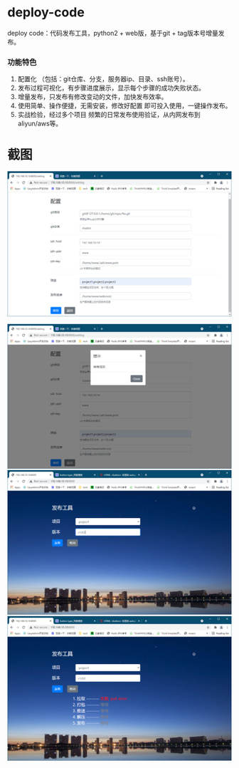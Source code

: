 # deploy-code
deploy code：代码发布工具，python2 + web版，基于git + tag版本号增量发布。

### 功能特色
1. 配置化 （包括：git仓库、分支，服务器ip、目录、ssh账号）。
2. 发布过程可视化，有步骤进度展示，显示每个步骤的成功失败状态。
3. 增量发布，只发布有修改变动的文件，加快发布效率。
4. 使用简单、操作便捷，无需安装，修改好配置 即可投入使用，一键操作发布。
5. 实战检验，经过多个项目 频繁的日常发布使用验证，从内网发布到aliyun/aws等。


# 截图
![Image text](https://raw.githubusercontent.com/wshok/deploy-code/main/screenshot/setting.png)

<img src="https://github.com/wshok/deploy-code/blob/ee4f395e88f1a9858797e5ed1d34fcfe70655eca/screenshot/setting2.png" />
<img src="https://github.com/wshok/deploy-code/blob/4f3265b9706157f7f543682d932f4334e6a0b7a9/screenshot/1.png" />
<img src="https://github.com/wshok/deploy-code/blob/4f3265b9706157f7f543682d932f4334e6a0b7a9/screenshot/2.png" />
